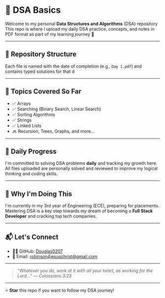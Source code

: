# 📘 DSA Basics

Welcome to my personal **Data Structures and Algorithms** (DSA) repository 
This repo is where I upload my daily DSA practice, concepts, and notes in PDF format as part of my learning journey 🚀

---

## 📂 Repository Structure

Each file is named with the date of completion (e.g., `Day 1.pdf`) and contains typed solutions for that d

---

## 🧠 Topics Covered So Far

- ✅ Arrays  
- ✅ Searching (Binary Search, Linear Search)  
- ✅ Sorting Algorithms  
- ✅ Strings
- ✅ Linked Lists
- 🔜 Recursion, Trees, Graphs, and more...

---

## 📅 Daily Progress

I'm committed to solving DSA problems **daily** and tracking my growth here.  
All files uploaded are personally solved and reviewed to improve my logical thinking and coding skills.

---

## 🙌 Why I'm Doing This

I'm currently in my 3rd year of Engineering (ECE), preparing for placements.  
Mastering DSA is a key step towards my dream of becoming a **Full Stack Developer** and cracking top tech companies.

---

## 📬 Let's Connect

- 👨‍💻 GitHub: [Douglas0207](https://github.com/Douglas0207)  
- 📧 Email: robinson4jesuschrist@gmail.com  

---

> _“Whatever you do, work at it with all your heart, as working for the Lord…” — Colossians 3:23_

---

⭐ **Star** this repo if you want to follow my DSA journey!
